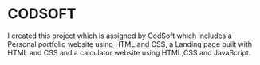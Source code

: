 # CODSOFT
I created this project which is assigned by CodSoft which includes a Personal portfolio website using HTML and CSS, a Landing page built with HTML and CSS and a calculator website using HTML,CSS and JavaScript.
